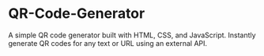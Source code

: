 # QR-Code-Generator
A simple QR code generator built with HTML, CSS, and JavaScript. Instantly generate QR codes for any text or URL using an external API. 
